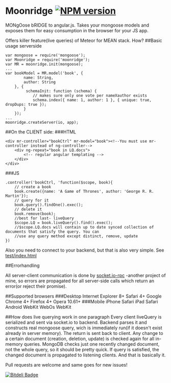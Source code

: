 Moonridge   [![NPM version](https://badge.fury.io/js/moonridge.png)](http://badge.fury.io/js/moonridge)
=========

MONgOose bRIDGE to angular.js. Takes your mongoose models and exposes them for easy consumption in the browser for your JS app.

Offers killer feature(live queries) of Meteor for MEAN stack. How?
##Basic usage serverside

    var mongoose = require('mongoose');
    var Moonridge = require('moonridge');
    var MR = moonridge.init(mongoose);
    ...
    var bookModel = MR.model('book', {
            name: String,
            author: String
        }, {
             schemaInit: function (schema) {
                // makes sure only one vote per nameXauthor exists
                schema.index({ name: 1, author: 1 }, { unique: true, dropDups: true });
            }
        });
    ...
    moonridge.createServer(io, app);

##On the CLIENT side:
###HTML

    <div mr-controller="bookCtrl" mr-model="book"><!--You must use mr-controller instead of ng-controller-->
        <div ng-repeat="book in LQ.docs">
            <!-- regular angular templating -->
        </div>
    </div>

###JS

    .controller('bookCtrl, 'function($scope, book){
        // create a book
        book.create({name: 'A Game of Thrones', author: 'George R. R. Martin'});
        // query for it
        book.query().findOne().exec();
        // delete it
        book.remove(book);
        //best for last- liveQuery
        $scope.LQ = book.liveQuery().find().exec();
        //$scope.LQ.docs will contain up to date synced collection of documents that satisfy the query. You can
        //use any query method except distinct, remove, update
    })
    
Also you need to connect to your backend, but that is also very simple. See [test/index.html](https://github.com/capaj/Moonridge/blob/master/test/index.html)

##Errorhandling

All server-client communication is done by [socket.io-rpc](https://github.com/capaj/socket.io-rpc) -another project of mine, so errors are propagated for all server-side calls which return an error(or reject their promise).

##Supported browsers
###Desktop
    Internet Explorer 8+
    Safari 4+
    Google Chrome 4+
    Firefox 4+
    Opera 10.61+
###Mobile
    iPhone Safari
    iPad Safari
    Android WebKit
    WebOs WebKit
    
##How does live querying work in one paragraph
Every client liveQuery is serialized and sent via socket.io to backend. Backend parses it and constructs real mongoose query, wich is immediately run(if it doesn't exist already in server memory). The return is sent back to client. Any change to a certain document (creation, deletion, update) is checked again for all in-memory queries. MongoDB checks just one recently changed document, not the whole query, so it should be pretty quick. If query is satisfied, the changed document is propagated to listening clients. And that is basically it.

Pull requests are welcome and same goes for new issues!

[![Bitdeli Badge](https://d2weczhvl823v0.cloudfront.net/capaj/moonridge/trend.png)](https://bitdeli.com/free "Bitdeli Badge")


